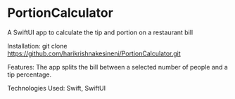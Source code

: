 # PortionCalculator
 A SwiftUI app to calculate the tip and portion on a restaurant bill

Installation:
git clone https://github.com/harikrishnakesineni/PortionCalculator.git

Features:
The app splits the bill between a selected number of people and a tip percentage.

Technologies Used:
Swift, SwiftUI
